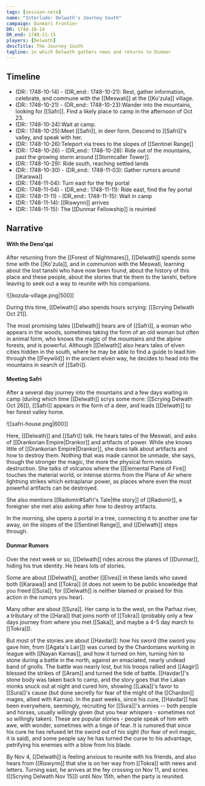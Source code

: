 ```yaml
---
tags: [session-note]
name: "Interlude: Delwath's Journey South"
campaign: Dunmari Frontier
DR: 1748-10-14
DR_end: 1748-11-15
players: [Delwath]
descTitle: The Journey South
tagline: in which Delwath gathers news and returns to Dunmar
---
```

## Timeline

- (DR:: 1748-10-14) - (DR_end:: 1748-10-21): Rest, gather information, celebrate, and commune with the [[Meswati]] at the [[Ko'zula]] village.
- (DR:: 1748-10-21) - (DR_end:: 1748-10-23):Wander into the mountains, looking for [[Safri]]. Find a likely place to camp in the afternoon of Oct 23.
- (DR:: 1748-10-24):Wait at camp.
- (DR:: 1748-10-25):Meet [[Safri]], in deer form. Descend to [[Safri]]'s valley, and speak with her. 
- (DR:: 1748-10-26):Teleport via trees to the slopes of [[Sentinel Range]]
- (DR:: 1748-10-26) - (DR_end:: 1748-10-28): Ride out of the mountains, past the growing storm around [[Stormcaller Tower]]. 
- (DR:: 1748-10-29): Ride south, reaching settled lands
- (DR:: 1748-10-30) - (DR_end:: 1748-11-03): Gather rumors around [[Karawa]]
- (DR:: 1748-11-04): Turn east for the fey portal
- (DR:: 1748-11-04) - (DR_end:: 1748-11-11): Ride east, find the fey portal
- (DR:: 1748-11-11) - (DR_end:: 1748-11-15): Wait in camp
- (DR:: 1748-11-14): [[Riswynn]] arrives
- (DR:: 1748-11-15): The [[Dunmar Fellowship]] is reuinted
## Narrative

#### With the Deno'qai

After returning from the [[Forest of Nightmares]], [[Delwath]] spends some time with the [[Ko'zula]], and in communion with the Meswati, learning about the lost tanshi who have now been found, about the history of this place and these people, about the stories that tie them to the tanshi, before leaving to seek out a way to reunite with his companions. 

![[kozula-village.png|500]]

During this time, [[Delwath]] also spends hours scrying: [[Scrying Delwath Oct 21]].

The most promising tales [[Delwath]] hears are of [[Safri]], a woman who appears in the woods, sometimes taking the form of an old woman but often in animal form, who knows the magic of the mountains and the alpine forests, and is powerful. Although [[Delwath]] also hears tales of elven cities hidden in the south, where he may be able to find a guide to lead him through the [[Feywild]] in the ancient elven way, he decides to head into the mountains in search of [[Safri]]. 
#### Meeting Safri

After a several day journey into the mountains and a few days waiting in camp (during which time [[Delwath]] scrys some more: [[Scrying Delwath Oct 26]]), [[Safri]] appears in the form of a deer, and leads [[Delwath]] to her forest valley home.

![[safri-house.png|600]]

Here, [[Delwath]] and [[Safri]] talk. He hears tales of the Meswati, and asks of [[Drankorian Empire|Drankor]] and artifacts of power. While she knows little of [[Drankorian Empire|Drankor]], she does talk about artifacts and how to destroy them. Nothing that was made cannot be unmade, she says, though the stronger the magic, the more the physical form resists destruction. She talks of volcanos where the [[Elemental Plane of Fire]] touches the material world, or intense storms from the Plane of Air where lightning strikes which extraplanar power, as places where even the most powerful artifacts can be destroyed. 

She also mentions [[Radomir#Safri's Tale|the story]] of [[Radomir]], a foreigner she met also asking after how to destroy artifacts. 

In the morning, she opens a portal in a tree, connecting it to another one far away, on the slopes of the [[Sentinel Range]], and [[Delwath]] steps through. 
#### Dunmar Rumors

Over the next week or so, [[Delwath]] rides across the planes of [[Dunmar]], hiding his true identity. He hears lots of stories.

Some are about [[Delwath]], another [[Elves]] in these lands who saved both [[Karawa]] and [[Tokra]] (it does not seem to be public knowledge that you freed [[Sura]], for [[Delwath]] is neither blamed or praised for this action in the rumors you hear).

Many other are about [[Sura]]. Her camp is to the west, on the Parhaz river, a tributary of the [[Hara]] that joins north of [[Tokra]] (probably only a few days journey from where you met [[Saka]], and maybe a 4-5 day march to [[Tokra]]). 

But most of the stories are about [[Havdar]]: how his sword (the sword you gave him, from [[Agata's Lair]]) was cursed by the Chardonians working in league with [[Nayan Karnas]], and how it turned on him, turning him to stone during a battle in the north, against an emaciated, nearly undead band of gnolls. The battle was nearly lost, but his troops rallied and [[Aagir]] blessed the strikes of [[Aram]] and turned the tide of battle. [[Havdar]]'s stone body was taken back to camp, and the story goes that the Lakan monks snuck out at night and cured him, showing [[Laka]]'s favor to [[Sura]]'s cause (but done secretly for fear of the might of the [[Chardon]] mages, allied with Karnas). In the past weeks, since his cure, [[Havdar]] has been everywhere, seemingly, recruiting for [[Sura]]'s armies -- both people and horses, usually willingly given (but you hear whispers - sometimes not so willingly taken). These are popular stories - people speak of him with awe, with wonder, sometimes with a tinge of fear. It is rumored that since his cure he has refused let the sword out of his sight (for fear of evil magic, it is said), and some people say he has turned the curse to his advantage, petrifying his enemies with a blow from his blade.

By Nov 4, [[Delwath]] is feeling anxious to reunite with his friends, and also hears from [[Riswynn]] that she is on her way from [[Tokra]] with news and letters. Turning east, he arrives at the fey crossing on Nov 11, and scries ([[Scrying Delwath Nov 15]]) until Nov 15th, when the party is reunited.